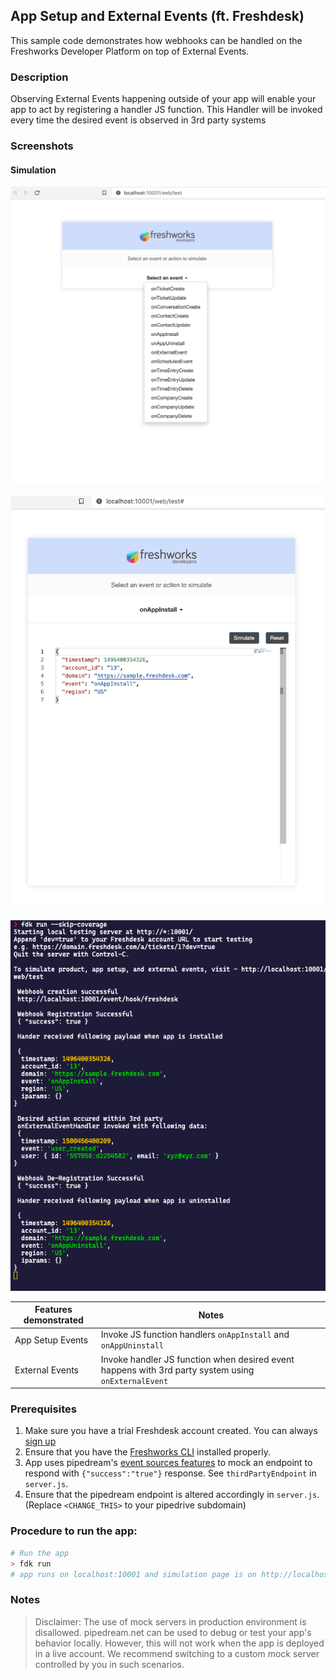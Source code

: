## App Setup and External Events (ft. Freshdesk)

This sample code demonstrates how webhooks can be handled on the Freshworks Developer Platform on top of External Events.

### Description

Observing External Events happening outside of your app will enable your app to act by registering a handler JS function. This Handler will be invoked every time the desired event is observed in 3rd party systems

### Screenshots

#### Simulation

![](./screenshots/appsetup-1.png)

![](./screenshots/appsetup-2.png)

![](./screenshots/ext-events.png)

| Features demonstrated | Notes                                                                                               |
| --------------------- | --------------------------------------------------------------------------------------------------- |
| App Setup Events      | Invoke JS function handlers `onAppInstall` and `onAppUninstall`                                     |
| External Events       | Invoke handler JS function when desired event happens with 3rd party system using `onExternalEvent` |

### Prerequisites
1. Make sure you have a trial Freshdesk account created. You can always [sign up](https://freshdesk.com/signup)
2. Ensure that you have the [Freshworks CLI](https://community.developers.freshworks.com/t/what-are-the-prerequisites-to-install-the-freshworks-cli/234) installed properly.
3. App uses pipedream's [event sources features](https://pipedream.com/docs/event-sources/#how-do-event-sources-work) to mock an endpoint to respond with `{"success":"true"}` response. See `thirdPartyEndpoint` in `server.js`. 
4. Ensure that the pipedream endpoint is altered accordingly in `server.js`. (Replace `<CHANGE_THIS>` to your pipedrive subdomain)

### Procedure to run the app:

```sh
# Run the app
> fdk run
# app runs on localhost:10001 and simulation page is on http://localhost:10001/web/test
```
### Notes
> Disclaimer: The use of mock servers in production environment is disallowed. pipedream.net can be used to debug or test your app's behavior locally. However, this will not work when the app is deployed in a live account. We recommend switching to a custom mock server controlled by you in such scenarios. 

